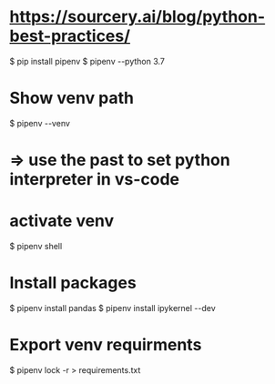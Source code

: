 # https://sourcery.ai/blog/python-best-practices/

$ pip install pipenv
$ pipenv --python 3.7

# Show venv path
$ pipenv --venv
# => use the past to set python interpreter in vs-code

# activate venv
$ pipenv shell

# Install packages
$ pipenv install pandas
$ pipenv install ipykernel --dev

# Export venv requirments
$ pipenv lock -r > requirements.txt